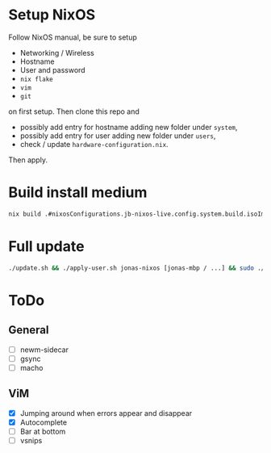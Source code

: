 # Setup NixOS

Follow NixOS manual, be sure to setup
- Networking / Wireless
- Hostname
- User and password
- `nix flake`
- `vim`
- `git`

on first setup. Then clone this repo and
- possibly add entry for hostname adding new folder under `system`,
- possibly add entry for user adding new folder under `users`,
- check / update `hardware-configuration.nix`.

Then apply.

# Build install medium

```sh
nix build .#nixosConfigurations.jb-nixos-live.config.system.build.isoImage
```

# Full update

```sh
./update.sh && ./apply-user.sh jonas-nixos [jonas-mbp / ...] && sudo ./apply-system.sh
```

# ToDo

## General

- [ ] newm-sidecar
- [ ] gsync
- [ ] macho

## ViM

- [x] Jumping around when errors appear and disappear
- [x] Autocomplete
- [ ] Bar at bottom
- [ ] vsnips
